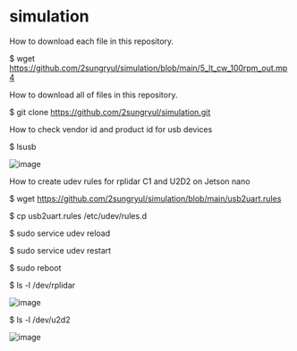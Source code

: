 # simulation

How to download each file in this repository.

$ wget https://github.com/2sungryul/simulation/blob/main/5_lt_cw_100rpm_out.mp4

How to download all of files in this repository.

$ git clone https://github.com/2sungryul/simulation.git

How to check vendor id and product id for usb devices

$ lsusb

![image](https://github.com/2sungryul/simulation/assets/67367753/9dc8b13c-c6cb-4fd4-b42f-721e83bc2311)

How to create udev rules for rplidar C1 and U2D2 on Jetson nano

$ wget https://github.com/2sungryul/simulation/blob/main/usb2uart.rules

$ cp usb2uart.rules /etc/udev/rules.d

$ sudo service udev reload

$ sudo service udev restart

$ sudo reboot

$ ls -l /dev/rplidar

![image](https://github.com/2sungryul/simulation/assets/67367753/e7b3d3a6-798b-4614-bf43-a63a0d0acb5f)

$ ls -l /dev/u2d2

![image](https://github.com/2sungryul/simulation/assets/67367753/c5de696c-532a-4518-8632-a345c956452c)
